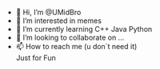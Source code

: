 - 👋 Hi, I’m @UMidBro
- 👀 I’m interested in memes
- 🌱 I’m currently learning C++ Java Python
- 💞️ I’m looking to collaborate on ...
- 📫 How to reach me (u don`t need it)  
Just for Fun

<!---
UMidBro/UMidBro is a ✨ special ✨ repository because its `README.md` (this file) appears on your GitHub profile.
You can click the Preview link to take a look at your changes.
--->
